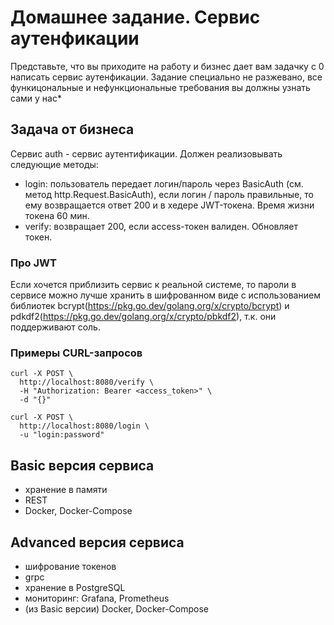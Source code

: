 # Домашнее задание. Сервис аутенфикации

<aside>
Представьте, что вы приходите на работу и бизнес дает вам задачку с 0 написать сервис аутенфикации. Задание специально не разжевано, все функицональные и нефункциональные требования вы должны узнать сами у нас*
</aside>

## Задача от бизнеса

Сервис auth - сервис аутентификации. Должен реализовывать следующие методы:

- login: пользователь передает логин/пароль через BasicAuth (см. метод http.Request.BasicAuth), если логин / пароль правильные, то ему возвращается ответ 200 и в хедере JWT-токена. Время жизни токена 60 мин.
- verify: возвращает 200, если access-токен валиден. Обновляет токен.

### Про JWT

Если хочется приблизить сервис к реальной системе, то пароли в сервисе можно лучше хранить в шифрованном виде с использованием библиотек bcrypt(https://pkg.go.dev/golang.org/x/crypto/bcrypt) и pdkdf2(https://pkg.go.dev/golang.org/x/crypto/pbkdf2), т.к. они поддерживают соль.

### Примеры CURL-запросов

```
curl -X POST \
  http://localhost:8080/verify \
  -H "Authorization: Bearer <access_token>" \
  -d "{}"

curl -X POST \
  http://localhost:8080/login \
  -u "login:password"
```

## Basic версия сервиса

- хранение в памяти
- REST
- Docker, Docker-Compose

## Advanced версия сервиса

- шифрование токенов
- grpc
- хранение в PostgreSQL
- мониторинг: Grafana, Prometheus
- (из Basic версии) Docker, Docker-Compose

